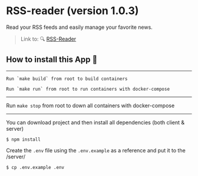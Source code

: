 # RSS-reader (version 1.0.3)
Read your RSS feeds and easily manage your favorite news.

> Link to: 🔍 [RSS-Reader](http://rss-reader.speaking.odessa.ua)

## How to install this App  🚀

---
```
Run `make build` from root to build containers
```
```
Run `make run` from root to run containers with docker-compose
```
---
Run `make stop` from root to down all containers with docker-compose

---

You can download project and then install all dependencies (both client & server)
```
$ npm install
```

Create the `.env` file using the `.env.example` as a reference and put it to the /server/
```
$ cp .env.example .env
```
